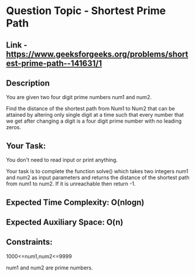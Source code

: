 # Question Topic - Shortest Prime Path

## Link - https://www.geeksforgeeks.org/problems/shortest-prime-path--141631/1

## Description
You are given two four digit prime numbers num1 and num2. 

Find the distance of the shortest path from Num1 to Num2 that can be attained by altering only single digit at a time such that every number that we get after changing a digit is a four digit prime number with no leading zeros.


## Your Task:  
You don't need to read input or print anything. 

Your task is to complete the function solve() which takes two integers num1 and num2 as input parameters and returns the distance of the shortest path from num1 to num2. If it is unreachable then return -1.

## Expected Time Complexity: O(nlogn)

## Expected Auxiliary Space: O(n)

## Constraints:

1000<=num1,num2<=9999

num1 and num2 are prime numbers.
